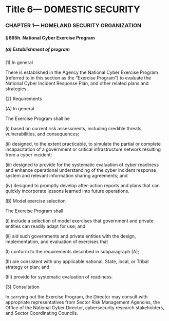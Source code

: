 
# Title 6— DOMESTIC SECURITY
### CHAPTER 1— HOMELAND SECURITY ORGANIZATION
#### § 665h. National Cyber Exercise Program
##### (a) Establishment of program

(1) In general

There is established in the Agency the National Cyber Exercise Program (referred to in this section as the “Exercise Program”) to evaluate the National Cyber Incident Response Plan, and other related plans and strategies.

(2) Requirements

(A) In general

The Exercise Program shall be

(i) based on current risk assessments, including credible threats, vulnerabilities, and consequences;

(ii) designed, to the extent practicable, to simulate the partial or complete incapacitation of a government or critical infrastructure network resulting from a cyber incident;

(iii) designed to provide for the systematic evaluation of cyber readiness and enhance operational understanding of the cyber incident response system and relevant information sharing agreements; and

(iv) designed to promptly develop after-action reports and plans that can quickly incorporate lessons learned into future operations.

(B) Model exercise selection

The Exercise Program shall

(i) include a selection of model exercises that government and private entities can readily adapt for use; and

(ii) aid such governments and private entities with the design, implementation, and evaluation of exercises that

(I) conform to the requirements described in subparagraph (A);

(II) are consistent with any applicable national, State, local, or Tribal strategy or plan; and

(III) provide for systematic evaluation of readiness.

(3) Consultation

In carrying out the Exercise Program, the Director may consult with appropriate representatives from Sector Risk Management Agencies, the Office of the National Cyber Director, cybersecurity research stakeholders, and Sector Coordinating Councils.
